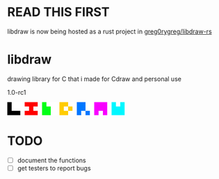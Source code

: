# READ THIS FIRST

libdraw is now being hosted as a rust project in [greg0rygreg/libdraw-rs](https://github.com/greg0rygreg/libdraw-rs)

# libdraw
drawing library for C that i made for Cdraw and personal use

1.0-rc1

![L I b D R A W](libdraw.png)

# TODO
- [ ] document the functions
- [ ] get testers to report bugs